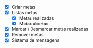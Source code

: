 - [x] Criar metas
- [x] Listas metas
    - [x] Metas realizadas
    - [x] Metas abertas
- [x] Marcar / Desmarcar metas realizadas
- [x] Remover metas
- [x] Sistema de mensagens 